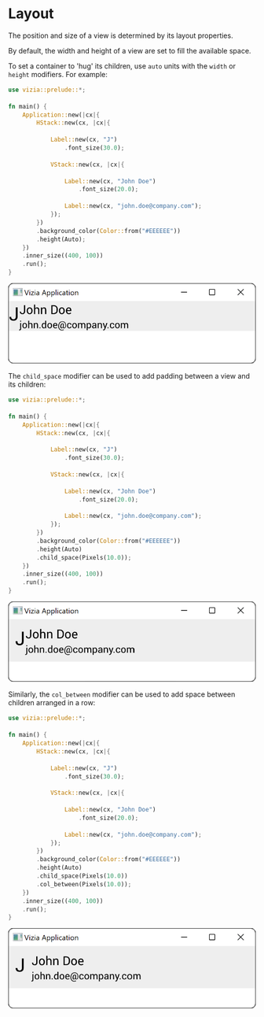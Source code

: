 # Layout

The position and size of a view is determined by its layout properties.

By default, the width and height of a view are set to fill the available space.

To set a container to 'hug' its children, use `auto` units with the `width` or `height` modifiers. For example:

```rust
use vizia::prelude::*;

fn main() {
    Application::new(|cx|{
        HStack::new(cx, |cx|{
            
            Label::new(cx, "J")
                .font_size(30.0);
            
            VStack::new(cx, |cx|{
    
                Label::new(cx, "John Doe")
                    .font_size(20.0);
                
                Label::new(cx, "john.doe@company.com");
            });
        })
        .background_color(Color::from("#EEEEEE"))
        .height(Auto);
    })
    .inner_size((400, 100))
    .run();
}
```

![](../img/height.png)

The `child_space` modifier can be used to add padding between a view and its children:

```rust
use vizia::prelude::*;

fn main() {
    Application::new(|cx|{
        HStack::new(cx, |cx|{
            
            Label::new(cx, "J")
                .font_size(30.0);
            
            VStack::new(cx, |cx|{
    
                Label::new(cx, "John Doe")
                    .font_size(20.0);
                
                Label::new(cx, "john.doe@company.com");
            });
        })
        .background_color(Color::from("#EEEEEE"))
        .height(Auto)
        .child_space(Pixels(10.0));
    })
    .inner_size((400, 100))
    .run();
}
```
![](../img/child_space.png)

Similarly, the `col_between` modifier can be used to add space between children arranged in a row:

```rust
use vizia::prelude::*;

fn main() {
    Application::new(|cx|{
        HStack::new(cx, |cx|{
            
            Label::new(cx, "J")
                .font_size(30.0);
            
            VStack::new(cx, |cx|{
    
                Label::new(cx, "John Doe")
                    .font_size(20.0);
                
                Label::new(cx, "john.doe@company.com");
            });
        })
        .background_color(Color::from("#EEEEEE"))
        .height(Auto)
        .child_space(Pixels(10.0))
        .col_between(Pixels(10.0));
    })
    .inner_size((400, 100))
    .run();
}
```

![](../img/col_between.png)